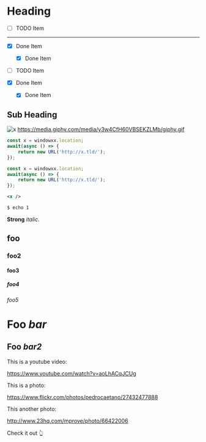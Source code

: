 # Heading

-   [ ] TODO Item

---

-   [x] Done Item

    -   [x] Done Item

-   [ ] TODO Item

-   [x] Done Item

    -   [x] Done Item

## Sub Heading

![x](https://media.giphy.com/media/y3w4CfH60VBSEKZLMb/giphy.gif)
<https://media.giphy.com/media/y3w4CfH60VBSEKZLMb/giphy.gif>

```ts
const x = windowxx.location;
await(async () => {
	return new URL('http://x.tld/');
});
```

```ts
const x = windowxx.location;
await(async () => {
	return new URL('http://x.tld/');
});
```

```xml
<x />
```

```bash
$ echo 1
```

**Strong** _italic_.

## foo

### foo2

#### foo3

##### foo4

###### foo5

# Foo _bar_

## Foo _bar2_

This is a youtube video:

https://www.youtube.com/watch?v=aoLhACqJCUg

This is a photo:

https://www.flickr.com/photos/pedrocaetano/27432477888

This another photo:

http://www.23hq.com/mprove/photo/66422006

Check it out 👆
